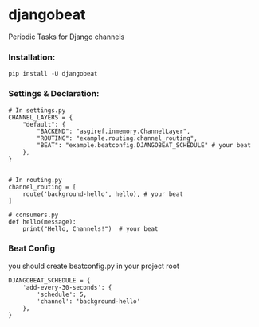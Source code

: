 # djangobeat

Periodic Tasks for Django channels

### Installation: ###


	pip install -U djangobeat


### Settings & Declaration: ###

	# In settings.py
	CHANNEL_LAYERS = {
	    "default": {
	        "BACKEND": "asgiref.inmemory.ChannelLayer",
	        "ROUTING": "example.routing.channel_routing",
	        "BEAT": "example.beatconfig.DJANGOBEAT_SCHEDULE" # your beat
	    },
	}


	# In routing.py
	channel_routing = [
	    route('background-hello', hello), # your beat
	]

	# consumers.py
	def hello(message):
	    print("Hello, Channels!")  # your beat
	    
	    
### Beat Config ###
you should create beatconfig.py in your project root

	DJANGOBEAT_SCHEDULE = {
	    'add-every-30-seconds': {
	        'schedule': 5,
	        'channel': 'background-hello'
	    },
	}

